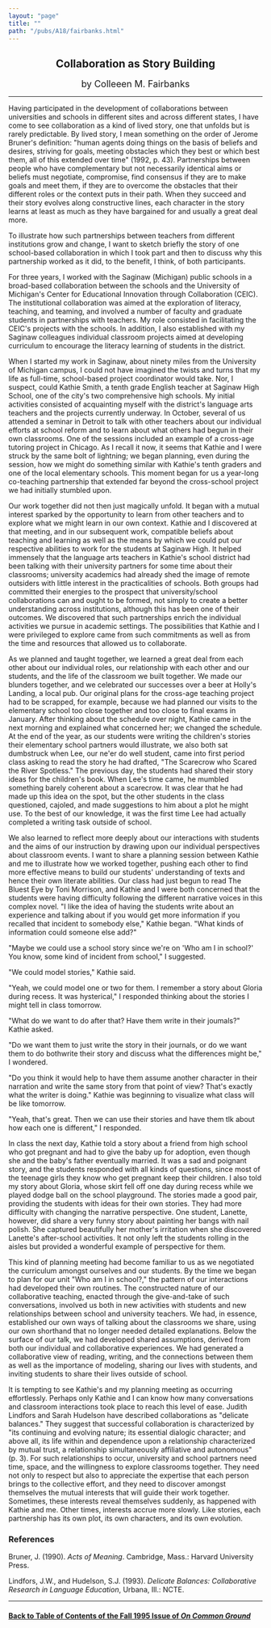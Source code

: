 ```yaml
---
layout: "page"
title: ""
path: "/pubs/A18/fairbanks.html"
---
```

<main>
<center><h2>
Collaboration as Story Building</h2>
<font size="+1">by Colleeen M. Fairbanks</font>
</center><hr/>
Having participated in the development of collaborations between
universities and schools in different sites and across different states,
I have come to see collaboration as a kind of lived story, one that
unfolds but is rarely predictable.  By lived story, I mean something  on
the order of Jerome Bruner's definition: "human agents doing  things on
the basis of beliefs and desires, striving for goals, meeting  obstacles
which they best or which best them, all of this extended  over time"
(1992, p. 43).  Partnerships between people who have  complementary but
not necessarily identical aims or beliefs must  negotiate, compromise,
find consensus if they are to make goals and  meet them, if they are to
overcome the obstacles that their different  roles or the context puts in
their path.  When they succeed and their  story evolves along constructive
lines, each character in the story  learns at least as much as they have
bargained for and usually a  great deal more.
<p>
To illustrate how such partnerships between teachers from different
institutions grow and change, I want to sketch briefly the story of  one
school-based collaboration in which I took part and then to  discuss why
this partnership worked as it did, to the benefit, I think,  of both
participants.
</p><p>
For three years, I worked with the Saginaw (Michigan) public schools  in a
broad-based collaboration between the schools and the  University of
Michigan's Center for Educational Innovation through  Collaboration
(CEIC).  The institutional collaboration was aimed at the  exploration of
literacy, teaching, and teaming, and involved a number  of faculty and
graduate students in partnerships with teachers.  My  role consisted in
facilitating the CEIC's projects with the schools. In  addition, I also
established with my Saginaw colleagues individual  classroom projects
aimed at developing curriculum to encourage the  literacy learning of
students in the district.
</p><p>
When I started my work in Saginaw, about ninety miles from the  University
of Michigan campus, I could not have imagined the twists  and turns that
my life as full-time, school-based project coordinator  would take.  Nor,
I suspect, could Kathie Smith, a tenth grade English  teacher at Saginaw
High School, one of the city's two comprehensive  high schools.  My
initial activities consisted of acquainting myself  with the district's
language arts teachers and the projects currently  underway.  In October,
several of us attended a seminar in Detroit to  talk with other teachers
about our individual efforts at school reform  and to learn about what
others had begun in their own classrooms.   One of the sessions included
an example of a cross-age tutoring  project in Chicago.  As I recall it
now, it seems that Kathie and I were  struck by the same bolt of
lightning; we began planning, even during  the session, how we might do
something similar with Kathie's tenth  graders and one of the local
elementary schools.  This moment began  for us a year-long co-teaching
partnership that extended far beyond  the cross-school project we had
initially stumbled upon.
</p><p>
Our work together did not then just magically unfold.  It began with  a
mutual interest sparked by the opportunity to learn from other  teachers
and to explore what we might learn in our own context.   Kathie and I
discovered at that meeting, and in our subsequent work,  compatible
beliefs about teaching and learning as well as the means  by which we
could put our respective abilities to work for the  students at Saginaw
High. It helped immensely that the language arts  teachers in Kathie's
school district had been talking with their  university partners for some
time about their classrooms; university  academics had already shed the
image of remote outsiders with little  interest in the practicalities of
schools.  Both groups had committed  their energies to the prospect that
university/school collaborations  can and ought to be formed, not simply
to create a better  understanding across institutions, although this has
been one of their  outcomes.  We discovered that such partnerships enrich
the  individual activities we pursue in academic settings.  The
possibilities  that Kathie and I were privileged to explore came from such
commitments as well as from the time and resources that allowed us  to
collaborate.
</p><p>
As we planned and taught together, we learned a great deal from  each
other about our individual roles, our relationship with each  other and
our students, and the life of the classroom we built  together.  We made
our blunders together, and we celebrated our  successes over a beer at
Holly's Landing, a local pub.  Our original  plans for the cross-age
teaching project had to be scrapped, for  example, because we had planned
our visits to the elementary school  too close together and too close to
final exams in January.  After  thinking about the schedule over night,
Kathie came in the next  morning and explained what concerned her; we
changed the  schedule.  At the end of the year, as our students were
writing the  children's stories their elementary school partners would
illustrate,  we also both sat dumbstruck when Lee, our ne'er do well
student,  came into first period class asking to read the story he had
drafted,  "The Scarecrow who Scared the River Spotless." The previous day,
the  students had shared their story ideas for the children's book.  When
Lee's time came, he mumbled something barely coherent about a  scarecrow.
It was clear that he had made up this idea on the spot,  but the other
students in the class questioned, cajoled, and made  suggestions to him
about a plot he might use.  To the best of our  knowledge, it was the
first time Lee had actually completed a writing  task outside of school.
</p><p>
We also learned to reflect more deeply about our interactions with
students and the aims of our instruction by drawing upon our  individual
perspectives about classroom events.  I want to share a  planning session
between Kathie and me to illustrate how we worked  together, pushing each
other to find more effective means to build  our students' understanding
of texts and hence their own literate  abilities.  Our class had just
begun to read The Bluest Eye by Toni  Morrison, and Kathie and I were both
concerned that the students  were having difficulty following the
different narrative voices in this  complex novel.  "I like the idea of
having the students write about an  experience and talking about if you
would get more information if  you recalled that incident to somebody
else," Kathie began.  "What  kinds of information could someone else add?"
</p><p>
"Maybe we could use a school story since we're on 'Who am I in  school?'
You know, some kind of incident from school," I suggested.
</p><p>"We could model stories," Kathie said.
</p><p>
"Yeah, we could model one or two for them.  I remember a story  about
Gloria during recess.  It was hysterical," I responded thinking  about the
stories I might tell in class tomorrow.
</p><p>
"What do we want to do after that? Have them write in their  joumals?"
Kathie asked.
</p><p>
"Do we want them to just write the story in their journals, or do we  want
them to do both­write their story and discuss what the  differences
might be," I wondered.
</p><p>
"Do you think it would help to have them assume another character  in
their narration and write the same story from that point of view?  That's
exactly what the writer is doing."  Kathie was beginning to  visualize
what class will be like tomorrow.
</p><p>
"Yeah, that's great.  Then we can use their stories and have them tlk
about how each one is different," I responded.
</p><p>
In class the next day, Kathie told a story about a friend from high
school who got pregnant and had to give the baby up for adoption,  even
though she and the baby's father eventually married. It was a  sad and
poignant story, and the students responded with all kinds of  questions,
since most of the teenage girls they know who get  pregnant keep their
children. I also told my story about Gloria,  whose skirt fell off one day
during recess while we played dodge ball  on the school playground.  The
stories made a good pair, providing  the students with ideas for their own
stories.  They had more  difficulty with changing the narrative
perspective.  One student,  Lanette, however, did share a very funny story
about painting her  bangs with nail polish.  She captured beautifully her
mother's  irritation when she discovered Lanette's after-school
activities.  It  not only left the students rolling in the aisles but
provided a  wonderful example of perspective for them.
</p><p>
This kind of planning meeting had become familiar to us as we  negotiated
the curriculum amongst ourselves and our students.  By  the time we began
to plan for our unit "Who am I in school?," the  pattern of our
interactions had developed their own routines.  The  constructed nature of
our collaborative teaching, enacted through the  give-and-take of such
conversations, involved us both in new  activities with students and new
relationships between school and  university teachers.  We had, in
essence, established our own ways of  talking about the classrooms we
share, using our own shorthand that  no longer needed detailed
explanations.  Below the surface of our  talk, we had developed shared
assumptions, derived from both our  individual and collaborative
experiences.  We had generated a  collaborative view of reading, writing,
and the connections between  them as well as the importance of modeling,
sharing our lives with  students, and inviting students to share their
lives outside of school.
</p><p>
It is tempting to see Kathie's and my planning meeting as occurring
effortlessly.  Perhaps only Kathie and I can know how many  conversations
and classroom interactions took place to reach this  level of ease.
Judith Lindfors and Sarah Hudelson have described  collaborations as
"delicate balances." They suggest that successful  collaboration is
characterized by "its continuing and evolving nature;  its essential
dialogic character; and above all, its life within and  dependence upon a
relationship characterized by mutual trust, a  relationship simultaneously
affiliative and autonomous" (p. 3).  For  such relationships to occur,
university and school partners need time,  space, and the willingness to
explore classrooms together.  They need  not only to respect but also to
appreciate the expertise that each  person brings to the collective
effort, and they need to discover  amongst themselves the mutual interests
that will guide their work  together.  Sometimes, these interests reveal
themselves suddenly, as  happened with Kathie and me.  Other times,
interests accrue more  slowly. Like stories, each partnership has its own
plot, its own  characters, and its own evolution.
</p><h3>References</h3>
Bruner, J. (1990).  <i>Acts of Meaning</i>. Cambridge, Mass.: Harvard
University Press.
<p>
Lindfors, J.W., and Hudelson, S.J. (1993).  <i>Delicate Balances:
Collaborative Research in Language Education</i>, Urbana, Ill.: NCTE.
</p><hr/>
<h4><a href=".\">Back to
Table of Contents of the Fall 1995 Issue of <i>On Common
Ground</i></a>
</h4>
</main>